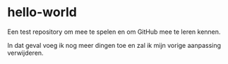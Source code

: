 # hello-world
Een test repository om mee te spelen en om GitHub mee te leren kennen.

In dat geval voeg ik nog meer dingen toe en zal ik mijn vorige aanpassing verwijderen.
